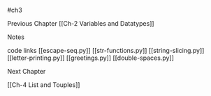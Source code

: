 #ch3

Previous Chapter
[[Ch-2 Variables and Datatypes]]


Notes


code links
[[escape-seq.py]]
[[str-functions.py]]
[[string-slicing.py]]
[[letter-printing.py]]
[[greetings.py]]
[[double-spaces.py]]


Next Chapter

[[Ch-4 List and Touples]]
